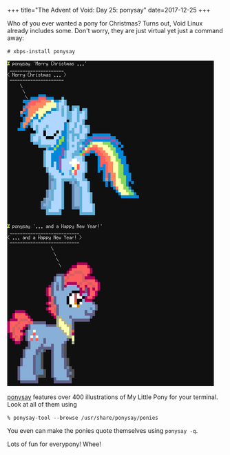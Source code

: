 +++
title="The Advent of Void: Day 25: ponysay"
date=2017-12-25
+++

Who of you ever wanted a pony for Christmas?
Turns out, Void Linux already includes some.  Don't worry,
they are just virtual yet just a command away:

```
# xbps-install ponysay
```

![Screenshot of ponysay(1)](xmas-ponysay.png)

[ponysay](https://man.voidlinux.eu/ponysay.6) features over 400
illustrations of My Little Pony for your terminal.
Look at all of them using

```
% ponysay-tool --browse /usr/share/ponysay/ponies
```

You even can make the ponies quote themselves using `ponysay -q`.

Lots of fun for everypony! Whee!
